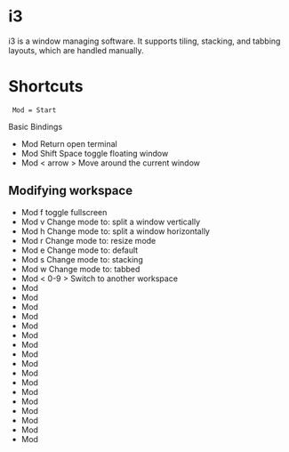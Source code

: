 # i3
i3 is a window managing software. It supports tiling, stacking, and tabbing layouts, which are handled manually. 

# Shortcuts

` Mod = Start`


Basic Bindings
- Mod Return 	        open terminal
- Mod Shift Space       toggle floating window
- Mod < arrow >         Move around the current window

## Modifying workspace
- Mod f     toggle fullscreen
- Mod v     Change mode to: split a window vertically
- Mod h     Change mode to: split a window horizontally
- Mod r     Change mode to: resize mode
- Mod e     Change mode to: default
- Mod s     Change mode to: stacking
- Mod w     Change mode to: tabbed
- Mod < 0-9 > Switch to another workspace
- Mod
- Mod
- Mod
- Mod
- Mod
- Mod
- Mod
- Mod
- Mod
- Mod
- Mod
- Mod
- Mod
- Mod
- Mod
- Mod
- Mod